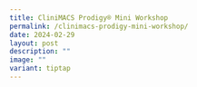 ```yaml
---
title: CliniMACS Prodigy® Mini Workshop
permalink: /clinimacs-prodigy-mini-workshop/
date: 2024-02-29
layout: post
description: ""
image: ""
variant: tiptap
---
```

